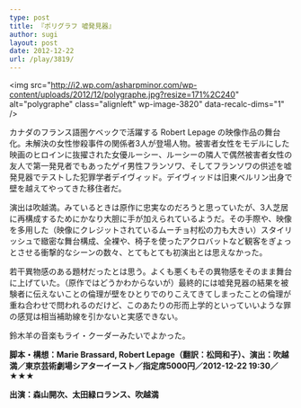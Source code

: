 ```yaml
---
type: post
title: 『ポリグラフ 嘘発見器』
author: sugi
layout: post
date: 2012-12-22
url: /play/3819/
---
```

<img src="http://i2.wp.com/asharpminor.com/wp-content/uploads/2012/12/polygraphe.jpg?resize=171%2C240" alt="polygraphe" class="alignleft" wp-image-3820" data-recalc-dims="1" />

カナダのフランス語圏ケベックで活躍する Robert Lepage の映像作品の舞台化。未解決の女性惨殺事件の関係者3人が登場人物。被害者女性をモデルにした映画のヒロインに抜擢された女優ルーシー、ルーシーの隣人で偶然被害者女性の友人で第一発見者でもあったゲイ男性フランソワ、そしてフランソワの供述を嘘発見器でテストした犯罪学者デイヴィッド。デイヴィッドは旧東ベルリン出身で壁を越えてやってきた移住者だ。

演出は吹越満。みているときは原作に忠実なのだろうと思っていたが、3人芝居に再構成するためにかなり大胆に手が加えられているようだ。その手際や、映像を多用した（映像にクレジットされているムーチョ村松の力も大きい）スタイリッシュで緻密な舞台構成、全裸や、椅子を使ったアクロバットなど観客をぎょっとさせる衝撃的なシーンの数々、とてもとても初演出とは思えなかった。

若干異物感のある題材だったとは思う。よくも悪くもその異物感をそのまま舞台に上げていた。（原作ではどうかわからないが）最終的には嘘発見器の結果を被験者に伝えないことの倫理が壁をひとりでのりこえてきてしまったことの倫理が重ね合わせで問われるのだけど、このあたりの形而上学的といっていいような罪の感覚は相当補助線を引かないと実感できない。

鈴木羊の音楽もライ・クーダーみたいでよかった。

**脚本・構想：Marie Brassard, Robert Lepage（翻訳：松岡和子）、演出：吹越満／東京芸術劇場シアターイースト／指定席5000円／2012-12-22 19:30／★★★**

**出演：森山開次、太田緑ロランス、吹越満**
